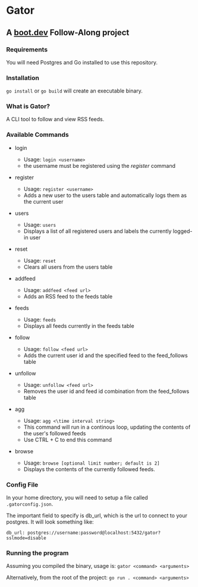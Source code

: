 # Gator
## A [boot.dev](https://boot.dev) Follow-Along project

### Requirements
You will need Postgres and Go installed to use this repository.

### Installation
`go install` or `go build` will create an executable binary.

### What is Gator?
A CLI tool to follow and view RSS feeds.

### Available Commands

- login
	- Usage: `login <username>`
	- the username must be registered using the _register_ command

- register
	- Usage: `register <username>`
	- Adds a new user to the users table and automatically logs them as the current user

- users
	- Usage: `users`
	- Displays a list of all registered users and labels the currently logged-in user

- reset
	- Usage: `reset`
	- Clears all users from the users table

- addfeed
	- Usage: `addfeed <feed url>`
	- Adds an RSS feed to the feeds table

- feeds
	- Usage: `feeds`
	- Displays all feeds currently in the feeds table

- follow
	- Usage: `follow <feed url>`
	- Adds the current user id and the specified feed to the feed\_follows table

- unfollow
	- Usage: `unfollow <feed url>`
	- Removes the user id and feed id combination from the feed\_follows table

- agg
	- Usage: `agg <\time interval string>`
	- This command will run in a continous loop, updating the contents of the user's followed feeds
	- Use CTRL + C to end this command

- browse
	- Usage: `browse [optional limit number; default is 2]`
	- Displays the contents of the currently followed feeds.

### Config File
In your home directory, you will need to setup a file called `.gatorconfig.json`.

The important field to specify is db\_url, which is the url to connect to your postgres. It will look something like:

`db_url: postgres://username:password@localhost:5432/gator?sslmode=disable`


### Running the program   
Assuming you compiled the binary, usage is:
`gator <command> <arguments>`

Alternatively, from the root of the project:
`go run . <command> <arguments>`
 
